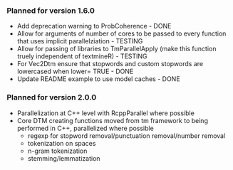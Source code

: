 
### Planned for version 1.6.0

* Add deprecation warning to ProbCoherence - DONE
* Allow for arguments of number of cores to be passed to every function that 
  uses implicit parallelziation - TESTING
* Allow for passing of libraries to TmParallelApply (make this function truely
  independent of textmineR) - TESTING
* For Vec2Dtm ensure that stopwords and custom stopwords are lowercased 
  when lower= TRUE - DONE
* Update README example to use model caches - DONE
  
### Planned for version 2.0.0

* Parallelization at C++ level with RcppParallel where possible
* Core DTM creating functions moved from tm framework to being performed in 
  C++, parallelized where possible
  - regexp for stopword removal/punctuation removal/number removal
  - tokenization on spaces
  - n-gram tokenization
  - stemming/lemmatization